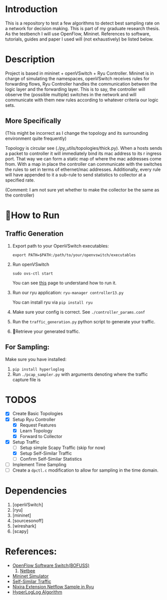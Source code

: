 # Introduction

This is a repository to test a few algorithms to detect 
best sampling rate on a network for decision making.
This is part of my graduate research thesis. 
As the testbench I will use OpenFlow, Mininet.
References to software, tutorials, guides and paper I used will (not exhaustively)
be listed below.




# Description

Project is based in mininet + openVSwitch + Ryu Controller. 
Mininet is in charge of simulating the namespaces, openVSwitch receives rules for 
forwarding flows, Ryu Controller handles the communication between the logic layer and the
forwarding layer. This is to say, the controller will observe the (possible multiple)
switches in the network and will communicate with them new rules according to whatever
criteria our logic sets.

## More Specifically


(This might be incorrect as I change the topology and its surrounding environment quite
frequently)

Topology is circular see (./py\_utils/topologies/thick.py).
When a hosts sends a packet to controller it will immediately bind its mac address to its
r
ingress port. That way we can form a static map of where the mac addresses come from. 
With a map in place the controller can communicate with the switches the rules to set in
terms of ethernet/mac addresses. 
Additionally, every rule will have appended to it a sub-rule to send statistics to
collector at a specified rate. 

(Comment: I am not sure yet whether to make the collector be the same as the controller)

# 🏃How to Run

## Traffic Generation

1. Export path to your OpenVSwitch executables:
   
   ```
   export PATH=$PATH:/path/to/your/openvswitch/executables
   ```
2. Run openVSwitch
   
   ```
   sudo ovs-ctl start
   ```
   You can see [this](https://docs.openvswitch.org/en/stable/intro/install/general/)
   page to understand how to run it. 

3. Run our ryu application: `ryu-manager controller13.py`

   You can install ryu via `pip install ryu`
4. Make sure your config is correct. See `./controller_params.conf`
5. Run the `traffic_generation.py` python script to generate your traffic.
6. 💫Retrieve your generated traffic.

## For Sampling:

Make sure you have installed:

1. `pip install hyperloglog`
1. Run `./pcap_sampler.py` with arguments denoting where the traffic capture file is

# TODOS

- [x] Create Basic Topologies
- [x] Setup Ryu Controller
    - [x] Request Features
    - [x] Learn Topology
    - [x] Forward to Collector
- [x] Setup Traffic
    - [ ] Setup simple Scapy Traffic (skip for now)
    - [x] Setup Self-Similar Traffic
    - [ ] Confirm Self-Similar Statistics
- [ ] Implement Time Sampling
- [ ] Create a `dpctl.c` modification to allow for sampling in the time domain.

# Dependencies

1. [openVSwitch]
1. [ryu]
1. [mininet]
1. [sourcesonoff]
1. [wireshark]
1. [scapy]

# References:

- [OpenFlow Software Switch(BOFUSS)](https://github.com/CPqD/ofsoftswitch13/tree/master)
  1. [Netbee](https://github.com/netgroup-polito/netbee.git)
- [Mininet Simulator](http://mininet.org/)
- [Self-Similar Traffic]()
- [Nixira Extension Netflow Sample in Ryu](https://ryu.readthedocs.io/en/latest/nicira_ext_ref.html#ryu.ofproto.ofproto_v1_3_parser.NXActionSample)
- [HyperLogLog Algorithm](https://en.wikipedia.org/wiki/HyperLogLog)

